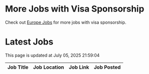 # More Jobs with Visa Sponsorship

Check out [Europe Jobs](https://github.com/sureshparimi/europejobs#latest-jobs) for more jobs with visa sponsorship.

# Latest Jobs

This page is updated at July 05, 2025 21:59:04

| Job Title | Job Location | Job Link | Job Posted |
| --- | --- | --- | --- |
